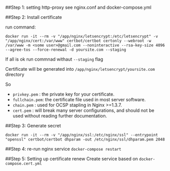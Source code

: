 ##Step 1: setting http-proxy
see nginx.conf and docker-compose.yml

##Step 2: Install certificate

run command:

`docker run -it --rm -v "/app/nginx/letsencrypt:/etc/letsencrypt" -v "/app/nginx/cert:/var/www" certbot/certbot certonly --webroot -w /var/www -m <some user>@gmail.com --noninteractive --rsa-key-size 4096 --agree-tos --force-renewal -d yoursite.com --staging`

If all is ok run commnad withaut `--staging` flag

Certificate will be generated into `/app/nginx/letsencrypt/yoursite.com` directory 

So 

- `privkey.pem`  : the private key for your certificate.
- `fullchain.pem`: the certificate file used in most server software.      
- `chain.pem`    : used for OCSP stapling in Nginx >=1.3.7.
- `cert.pem`     : will break many server configurations, and should not be used without reading further documentation.

##Step 3: Generate secret

`docker run -it --rm -v "/app/nginx/ssl:/etc/nginx/ssl" --entrypoint "openssl" certbot/certbot dhparam -out /etc/nginx/ssl/dhparam.pem 2048`

##Step 4: re-run nginx service
`docker-compose restart`

##Step 5: Setting up certificate renew
Create service based on `docker-compose.cert.yml`
